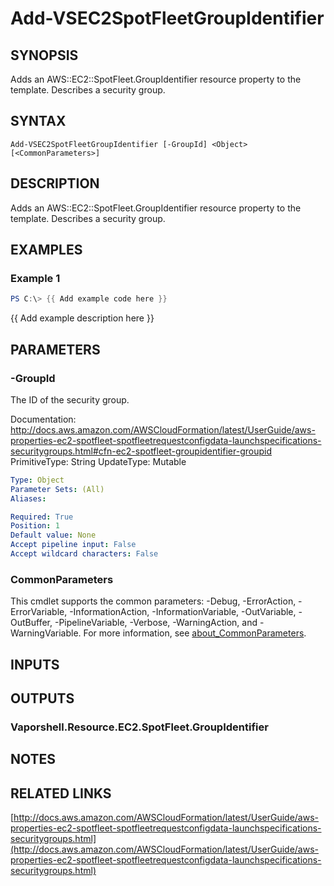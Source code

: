 # Add-VSEC2SpotFleetGroupIdentifier

## SYNOPSIS
Adds an AWS::EC2::SpotFleet.GroupIdentifier resource property to the template.
Describes a security group.

## SYNTAX

```
Add-VSEC2SpotFleetGroupIdentifier [-GroupId] <Object> [<CommonParameters>]
```

## DESCRIPTION
Adds an AWS::EC2::SpotFleet.GroupIdentifier resource property to the template.
Describes a security group.

## EXAMPLES

### Example 1
```powershell
PS C:\> {{ Add example code here }}
```

{{ Add example description here }}

## PARAMETERS

### -GroupId
The ID of the security group.

Documentation: http://docs.aws.amazon.com/AWSCloudFormation/latest/UserGuide/aws-properties-ec2-spotfleet-spotfleetrequestconfigdata-launchspecifications-securitygroups.html#cfn-ec2-spotfleet-groupidentifier-groupid
PrimitiveType: String
UpdateType: Mutable

```yaml
Type: Object
Parameter Sets: (All)
Aliases:

Required: True
Position: 1
Default value: None
Accept pipeline input: False
Accept wildcard characters: False
```

### CommonParameters
This cmdlet supports the common parameters: -Debug, -ErrorAction, -ErrorVariable, -InformationAction, -InformationVariable, -OutVariable, -OutBuffer, -PipelineVariable, -Verbose, -WarningAction, and -WarningVariable. For more information, see [about_CommonParameters](http://go.microsoft.com/fwlink/?LinkID=113216).

## INPUTS

## OUTPUTS

### Vaporshell.Resource.EC2.SpotFleet.GroupIdentifier
## NOTES

## RELATED LINKS

[http://docs.aws.amazon.com/AWSCloudFormation/latest/UserGuide/aws-properties-ec2-spotfleet-spotfleetrequestconfigdata-launchspecifications-securitygroups.html](http://docs.aws.amazon.com/AWSCloudFormation/latest/UserGuide/aws-properties-ec2-spotfleet-spotfleetrequestconfigdata-launchspecifications-securitygroups.html)

